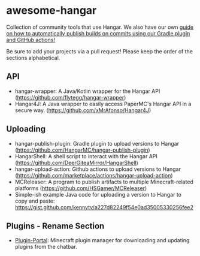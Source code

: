 # awesome-hangar

Collection of community tools that use Hangar. We also have our own [guide on how to automatically publish builds on commits using our Gradle plugin and GitHub actions!](https://docs.papermc.io/misc/hangar-publishing)

Be sure to add your projects via a pull request! Please keep the order of the sections alphabetical.

## API

- hangar-wrapper: A Java/Kotlin wrapper for the Hangar API (https://github.com/flytegg/hangar-wrapper)
- Hangar4J: A Java wrapper to easily access PaperMC's Hangar API in a secure way. (https://github.com/xMrAfonso/Hangar4J)

## Uploading

- hangar-publish-plugin: Gradle plugin to upload versions to Hangar (https://github.com/HangarMC/hangar-publish-plugin)
- HangarShell: A shell script to interact with the Hangar API (https://github.com/DeerGiteaMirror/HangarShell)
- hangar-upload-action: Github actions to upload versions to Hangar (https://github.com/marketplace/actions/hangar-upload-action)
- MCReleaser: A program to publish artifacts to multiple Minecraft-related platforms (https://github.com/HSGamer/MCReleaser)
- Simple-ish example Java code for uploading a version to Hangar to copy and paste: https://gist.github.com/kennytv/a227d82249f54e0ad35005330256fee2

## Plugins - Rename Section
- [Plugin-Portal](https://github.com/flytegg/plugin-portal): Minecraft plugin manager for downloading and updating plugins from the chatbar.
